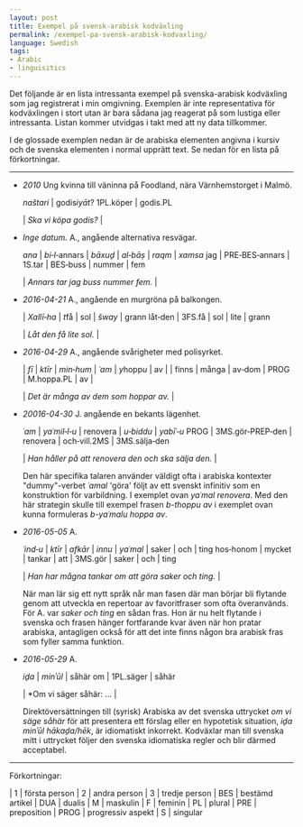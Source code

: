 ```yaml
---
layout: post
title: Exempel på svensk-arabisk kodväxling
permalink: /exempel-pa-svensk-arabisk-kodvaxling/
language: Swedish
tags:
- Arabic
- linguisitics
---
```


[//]: # (All hyphens in glosses no breaking U+2011: s/-/‑/g)

Det följande är en lista intressanta exempel på svenska-arabisk kodväxling som jag registrerat i min omgivning. Exemplen är inte representativa för kodväxlingen i stort utan är bara sådana jag reagerat på som lustiga eller intressanta. Listan kommer utvidgas i takt med att ny data tillkommer. 

I de glossade exemplen nedan är de arabiska elementen angivna i kursiv och de svenska elementen i normal upprätt text. Se nedan för en lista på förkortningar.

---- 

- *2010* Ung kvinna till väninna på Foodland, nära Värnhemstorget i Malmö.

    *naštari* | godis*iyāt*?
    1PL.köper | godis.PL

    | *Ska vi köpa godis?* |

- *Inge datum.* A., angående alternativa resvägar.

    *ana* | *bi‑l*‑annars | *bāxuḏ* | *al‑bāṣ* | *raqm* | *xamsa*
    jag | PRE‑BES‑annars | 1S.tar | BES‑buss | nummer | fem
    
    | *Annars tar jag buss nummer fem.* |

- *2016-04-21* A., angående en murgröna på balkongen.

    | *Xallī‑ha* | *t*få | sol | *šway* | grann
    låt‑den | 3FS.få | sol | lite | grann

    | *Låt den få lite sol.* |


- *2016-04-29* A., angående svårigheter med polisyrket.
    <a name="polis"></a>

    | *fī* | *ktīr* | *min‑hum* | *ʿam* | *y*hopp*u* | av |
    | finns | många | av‑dom | PROG | M.hoppa.PL | av |

    | *Det är många av dem som hoppar av.* |


- *20016-04-30* J. angående en bekants lägenhet.

    *ʿam* | *yaʿmil‑l‑u* | renovera | *u‑biddu* | *yabīʿ‑u*
    PROG | 3MS.gör‑PREP‑den | renovera | och‑vill.2MS | 3MS.sälja‑den

    | *Han håller på att renovera den och ska sälja den.* |

    Den här specifika talaren använder väldigt ofta i arabiska kontexter "dummy"-verbet *ʿamal* 'göra' följt av ett svenskt infinitiv som en konstruktion för varbildning. I exemplet ovan *yaʿmal renovera*. Med den här strategin skulle till exempel frasen  *b-thoppu av* i exemplet ovan kunna formuleras *b-yaʿmalu hoppa av*.


- *2016-05-05* A.

    *ʿind‑u* | *ktīr* | *afkār* | *innu* | *yaʿmal* | saker | och | ting
    hos‑honom | mycket | tankar | att | 3MS.gör | saker | och | ting

    | *Han har mågna tankar om att göra saker och ting.* |

    När man lär sig ett nytt språk når man fasen där man börjar bli flytande genom att utveckla en repertoar av favoritfraser som ofta överanvänds. För A. var *saker och ting* en sådan fras. Hon är nu helt flytande i svenska och frasen hänger fortfarande kvar även när hon pratar arabiska, antagligen också för att det inte finns någon bra arabisk fras som fyller samma funktion.

- *2016-05-29* A.

    *iḏa* | *minʾūl* | såhär
    om | 1PL.säger | såhär

    | *Om vi säger såhär: ... |

    Direktöversättningen till (syrisk) Arabiska av det svenska uttrycket *om vi säge såhär* för att presentera ett förslag eller en hypotetisk situation, *iḏa minʾūl hākaḏa/hēk*, är idiomatiskt inkorrekt. Kodväxlar man till svenska mitt i uttrycket följer den svenska idiomatiska regler och blir därmed acceptabel.

---

Förkortningar:

| 1    | första person
| 2    | andra person
| 3    | tredje person
| BES  | bestämd artikel
| DUA  | dualis
| M    | maskulin
| F    | feminin
| PL   | plural
| PRE  | preposition
| PROG | progressiv aspekt
| S    | singular
